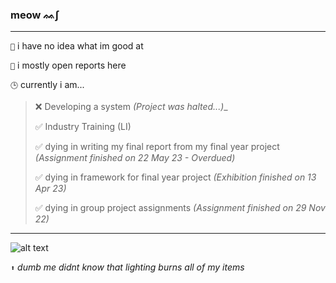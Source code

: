 ### meow ᨐ∫
---
`🌱` i have no idea what im good at

`📝` i mostly open reports here


`🕒` currently i am...
> ❌ Developing a system _(Project was halted...)__
>
> ✅ Industry Training (LI)
> 
> ✅ dying in writing my final report from my final year project _(Assignment finished on 22 May 23 - Overdued)_
> 
> ✅ dying in framework for final year project _(Exhibition finished on 13 Apr 23)_
> 
> ✅ dying in group project assignments _(Assignment finished on 29 Nov 22)_
---

![alt text](https://cdn.discordapp.com/attachments/351602974050746369/1039634039247736904/thumbnail_leeroy_strike.png)

`⬆️` _dumb me didnt know that lighting burns all of my items_



<!--
| ![alt text](https://cdn.discordapp.com/attachments/351602974050746369/1039634039247736904/thumbnail_leeroy_strike.png) | 
|---|
| - i mostly open reports here.  |
-->

<!--
<img src="https://github-readme-stats.vercel.app/api?username=leeroytm&theme=github_dark" alt="GitHub Stats">

- 🔭 I’m currently working on ...
- 🌱 I’m currently learning ...
- 👯 I’m looking to collaborate on ...
- 🤔 I’m looking for help with ...
- 💬 Ask me about ...
- 📫 How to reach me: ...
- 😄 Pronouns: ...
- ⚡ Fun fact: ...
-->

